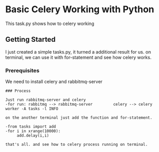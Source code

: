 # Basic Celery Working with Python

This task.py shows how to celery working 

## Getting Started

I just created a simple tasks.py, it turned a additional result for us.
on terminal, we can use it with for-statement and see how celery works.

### Prerequisites

We need to install celery and rabbitmq-server 
```
### Process

Just run rabbitmq-server and celery
-for run: rabbitmq --> rabbitmq-server         celery --> celery worker -A tasks -l INFO

on the another terminal just add the function and for-statement.

-from tasks import add
-for i in xrange(10000):
     add.delay(i,i)

that's all. and see how to celery process running on terminal.
